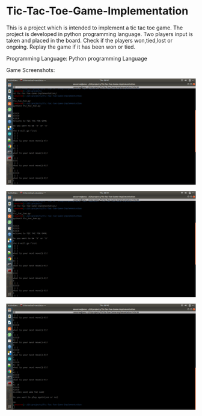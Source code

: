 # Tic-Tac-Toe-Game-Implementation
This is a project which is intended to implement a tic tac toe game. The project is developed in python programming language. Two players input is taken and placed in the board. Check if the players won,tied,lost or ongoing. Replay the game if it has been won or tied.

Programming Language: Python programming Language

Game Screenshots:

<img src="/images/screenshot1.png">
  
![](images/screenshot1.png)

![](images/screenshot2.png)

